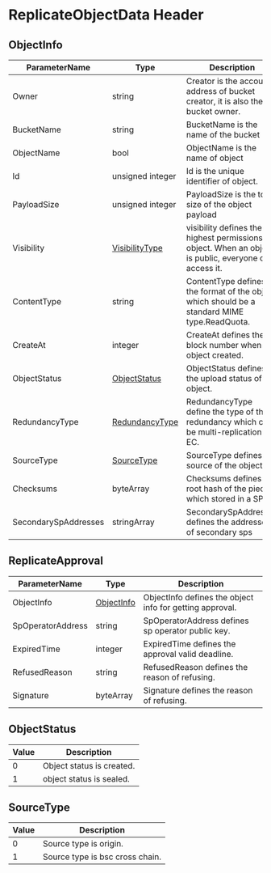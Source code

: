 # ReplicateObjectData Header

## ObjectInfo

| ParameterName        | Type                                                   | Description                                                                                              |
| -------------------- | ------------------------------------------------------ | -------------------------------------------------------------------------------------------------------- |
| Owner                | string                                                 | Creator is the account address of bucket creator, it is also the bucket owner.                           |
| BucketName           | string                                                 | BucketName is the name of the bucket                                                                     |
| ObjectName           | bool                                                   | ObjectName is the name of object                                                                         |
| Id                   | unsigned integer                                       | Id is the unique identifier of object.                                                                   |
| PayloadSize          | unsigned integer                                       | PayloadSize is the total size of the object payload                                                      |
| Visibility           | [VisibilityType](#visibilitytype)                         | visibility defines the highest permissions for object. When an object is public, everyone can access it. |
| ContentType          | string                                                 | ContentType defines the format of the object which should be a standard MIME type.ReadQuota.             |
| CreateAt             | integer                                                | CreateAt defines the block number when the object created.                                               |
| ObjectStatus         | [ObjectStatus](#objectstatus)                             | ObjectStatus defines the upload status of the object.                                                    |
| RedundancyType       | [RedundancyType](./get_approval_header.md#redundancytype) | RedundancyType define the type of the redundancy which can be multi-replication or EC.                   |
| SourceType           | [SourceType](#sourcetype)                                 | SourceType defines the source of the object.                                                             |
| Checksums            | byteArray                                              | Checksums defines the root hash of the pieces which stored in a SP.                                      |
| SecondarySpAddresses | stringArray                                            | SecondarySpAddresses defines the addresses of secondary sps                                              |

## ReplicateApproval

| ParameterName     | Type                   | Description                                              |
| ----------------- | ---------------------- | -------------------------------------------------------- |
| ObjectInfo        | [ObjectInfo](#objectinfo) | ObjectInfo defines the object info for getting approval. |
| SpOperatorAddress | string                 | SpOperatorAddress defines sp operator public key.        |
| ExpiredTime       | integer                | ExpiredTime defines the approval valid deadline.         |
| RefusedReason     | string                 | RefusedReason defines the reason of refusing.            |
| Signature         | byteArray              | Signature defines the reason of refusing.                |

## ObjectStatus

| Value | Description               |
| ----- | ------------------------- |
| 0     | Object status is created. |
| 1     | object status is sealed.  |

## SourceType

| Value | Description                     |
| ----- | ------------------------------- |
| 0     | Source type is origin.          |
| 1     | Source type is bsc cross chain. |
